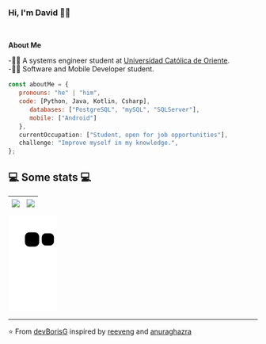 ### Hi, I'm David 🧑‍💻

</br>

**About Me**

<p>-🧑‍🎓 A systems engineer student at <a href="https://www.uco.edu.co/">Universidad Católica de Oriente</a>.</br>
-👨‍💻 Software and Mobile Developer student.</br>


```javascript
const aboutMe = {
   pronouns: "he" | "him",
   code: [Python, Java, Kotlin, Csharp],
      databases: ["PostgreSQL", "mySQL", "SQLServer"],
      mobile: ["Android"]
   },
   currentOccupation: ["Student, open for job opportunities"],
   challenge: "Improve myself in my knowledge.",
};
```  
<h2>💻 Some stats 💻</h2>

<a href="https://github.com/anuraghazra/github-readme-stats"><img align="center" src="https://github-readme-stats.vercel.app/api?username=devBorisG&show_icons=true&theme=onedark&hide_border=true"/></a> | <a href="https://github.com/anuraghazra/github-readme-stats"><img align="center" src="https://github-readme-stats.vercel.app/api/top-langs/?username=devBorisG&layout=compact&theme=onedark&hide_border=true" /></a> |
| ------------- | ------------- |

![Snake animation](https://github.com/rafaballerini/rafaballerini/blob/output/github-contribution-grid-snake.svg)

---

⭐️ From [devBorisG](https://github.com/devBorisG) inspired by [reeveng](https://github.com/reeveng) and [anuraghazra](https://github.com/anuraghazra)
